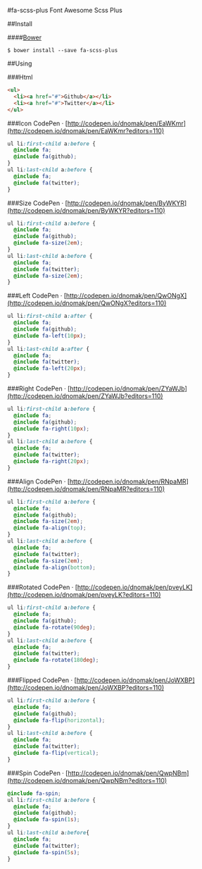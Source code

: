 #fa-scss-plus
Font Awesome Scss Plus

##Install

####[Bower](http://bower.io)
```
$ bower install --save fa-scss-plus
```

##Using

###Html
```html
<ul>
  <li><a href="#">Github</a></li>
  <li><a href="#">Twitter</a></li>
</ul>
```

###Icon
CodePen · [http://codepen.io/dnomak/pen/EaWKmr](http://codepen.io/dnomak/pen/EaWKmr?editors=110)
```scss
ul li:first-child a:before {
  @include fa;
  @include fa(github);
}
ul li:last-child a:before {
  @include fa;
  @include fa(twitter);
}
```

###Size
CodePen · [http://codepen.io/dnomak/pen/ByWKYR](http://codepen.io/dnomak/pen/ByWKYR?editors=110)
```scss
ul li:first-child a:before {
  @include fa;
  @include fa(github);
  @include fa-size(2em);
}
ul li:last-child a:before {
  @include fa;
  @include fa(twitter);
  @include fa-size(2em);
}
```

###Left
CodePen · [http://codepen.io/dnomak/pen/QwONgX](http://codepen.io/dnomak/pen/QwONgX?editors=110)
```scss
ul li:first-child a:after {
  @include fa;
  @include fa(github);
  @include fa-left(10px);
}
ul li:last-child a:after {
  @include fa;
  @include fa(twitter);
  @include fa-left(20px);
}
```

###Right
CodePen · [http://codepen.io/dnomak/pen/ZYaWJb](http://codepen.io/dnomak/pen/ZYaWJb?editors=110)
```scss
ul li:first-child a:before {
  @include fa;
  @include fa(github);
  @include fa-right(10px);
}
ul li:last-child a:before {
  @include fa;
  @include fa(twitter);
  @include fa-right(20px);
}
```

###Align
CodePen · [http://codepen.io/dnomak/pen/RNpaMR](http://codepen.io/dnomak/pen/RNpaMR?editors=110)
```scss
ul li:first-child a:before {
  @include fa;
  @include fa(github);
  @include fa-size(2em);
  @include fa-align(top);
}
ul li:last-child a:before {
  @include fa;
  @include fa(twitter);
  @include fa-size(2em);
  @include fa-align(bottom);
}
```

###Rotated
CodePen · [http://codepen.io/dnomak/pen/pveyLK](http://codepen.io/dnomak/pen/pveyLK?editors=110)
```scss
ul li:first-child a:before {
  @include fa;
  @include fa(github);
  @include fa-rotate(90deg);
}
ul li:last-child a:before {
  @include fa;
  @include fa(twitter);
  @include fa-rotate(180deg);
}
```

###Flipped
CodePen · [http://codepen.io/dnomak/pen/JoWXBP](http://codepen.io/dnomak/pen/JoWXBP?editors=110)
```scss
ul li:first-child a:before {
  @include fa;
  @include fa(github);
  @include fa-flip(horizontal);
}
ul li:last-child a:before {
  @include fa;
  @include fa(twitter);
  @include fa-flip(vertical);
}
```

###Spin
CodePen · [http://codepen.io/dnomak/pen/QwpNBm](http://codepen.io/dnomak/pen/QwpNBm?editors=110)
```scss
@include fa-spin;
ul li:first-child a:before {
  @include fa;
  @include fa(github);
  @include fa-spin(1s);
}
ul li:last-child a:before{
  @include fa;
  @include fa(twitter);
  @include fa-spin(5s);
}
```
